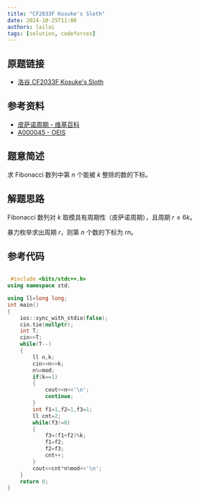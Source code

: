 ```yaml
---
title: "CF2033F Kosuke's Sloth"
date: 2024-10-25T11:00
authors: lailai
tags: [solution, codeforces]
---
```


## 原题链接

- [洛谷 CF2033F Kosuke's Sloth](https://www.luogu.com.cn/problem/CF2033F)

<!-- truncate -->

## 参考资料

- [皮萨诺周期 - 维基百科](https://zh.wikipedia.org/zh-cn/皮萨诺周期)
- [A000045 - OEIS](https://oeis.org/A000045)

## 题意简述

求 Fibonacci 数列中第 $n$ 个能被 $k$ 整除的数的下标。

## 解题思路

Fibonacci 数列对 $k$ 取模具有周期性（皮萨诺周期），且周期 $r\le 6k$。

暴力枚举求出周期 $r$，则第 $n$ 个数的下标为 $rn$。

## 参考代码

```cpp

 #include <bits/stdc++.h>
using namespace std;

using ll=long long;
int main()
{
	ios::sync_with_stdio(false);
	cin.tie(nullptr);
	int T;
	cin>>T;
	while(T--)
	{
		ll n,k;
		cin>>n>>k;
		n%=mod;
		if(k==1)
		{
			cout<<n<<'\n';
			continue;
		}
		int f1=1,f2=1,f3=1;
		ll cnt=2;
	    while(f3!=0)
	    {
	    	f3=(f1+f2)%k;
	    	f1=f2;
	    	f2=f3;
	    	cnt++;
	    }
	    cout<<cnt*n%mod<<'\n';
	}
	return 0;
}
```
